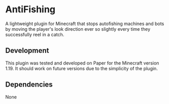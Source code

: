 # AntiFishing
A lightweight plugin for Minecraft that stops autofishing machines and bots by moving the player's look direction ever so slightly every time they successfully reel in a catch.

## Development
This plugin was tested and developed on Paper for the Minecraft version 1.19. It should work on future versions due to the simplicity of the plugin.

## Dependencies
None

